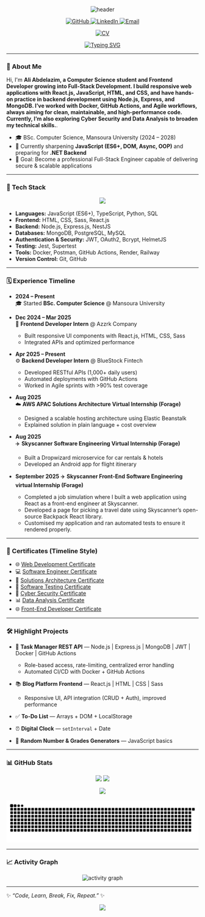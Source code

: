 <!-- Header -->
<p align="center">
  <img src="https://capsule-render.vercel.app/api?type=waving&height=220&text=Ali%20Abdelazim&fontAlign=45&fontSize=48&fontColor=ffffff&color=0:0ea5e9,100:8b5cf6" alt="header"/>
</p>

<!-- Social Icons -->
<p align="center">
  <a href="https://github.com/aliabdelazim7" target="_blank">
    <img src="https://img.shields.io/badge/GitHub-171515?style=for-the-badge&logo=github&logoColor=white" alt="GitHub"/>
  </a>
  <a href="https://www.linkedin.com/in/ali-abdelazim" target="_blank">
    <img src="https://img.shields.io/badge/LinkedIn-0077B5?style=for-the-badge&logo=linkedin&logoColor=white" alt="LinkedIn"/>
  </a>
  <a href="mailto:alialawady2006@gmail.com" target="_blank">
    <img src="https://img.shields.io/badge/Email-D14836?style=for-the-badge&logo=gmail&logoColor=white" alt="Email"/>
  </a>
</p>

<!-- CV Button -->
<p align="center">
  <a href="https://drive.google.com/file/d/15Sx8pvxxYo5j0mWdGZT9ZDCi6sAX9iq4/view?usp=drive_link" target="_blank alt="CV">
    <img src="https://img.shields.io/badge/📄%20Download%20My%20CV-blue?style=for-the-badge&logo=googledrive&logoColor=white" alt="CV"/>
  </a>
</p>

<!-- Typing -->
<p align="center">
  <a href="https://github.com/aliabdelazim7" target="_blank">
    <img src="https://readme-typing-svg.herokuapp.com?duration=2500&pause=600&center=true&vCenter=true&width=680&lines=Full-Stack+Developer+(in+progress);Frontend+React.js+%7C+Backend+Node.js;Databases+MongoDB,+PostgreSQL,+MySQL;Cyber+Security+Enthusiast;Building+Projects+to+Level+Up" alt="Typing SVG" />
  </a>
</p>

---

### 👋 About Me
Hi, I'm **Ali Abdelazim, a Computer Science student and Frontend Developer growing into Full-Stack Development.
I build responsive web applications with React.js, JavaScript, HTML, and CSS, and have hands-on practice in backend development using Node.js, Express, and MongoDB.
I’ve worked with Docker, GitHub Actions, and Agile workflows, always aiming for clean, maintainable, and high-performance code.
Currently, I’m also exploring Cyber Security and Data Analysis to broaden my technical skills.**.  

- 🎓 BSc. Computer Science, Mansoura University (2024 – 2028)  
- 🌱 Currently sharpening **JavaScript (ES6+, DOM, Async, OOP)** and preparing for **.NET Backend**  
- 🚀 Goal: Become a professional Full-Stack Engineer capable of delivering secure & scalable applications  

---

### 🧰 Tech Stack
<p align="center">
  <img src="https://skillicons.dev/icons?i=html,css,sass,js,ts,react,nodejs,express,nest,py,sql,mongodb,postgres,mysql,docker,postman,git,github,vscode" />
</p>

- **Languages:** JavaScript (ES6+), TypeScript, Python, SQL  
- **Frontend:** HTML, CSS, Sass, React.js  
- **Backend:** Node.js, Express.js, NestJS  
- **Databases:** MongoDB, PostgreSQL, MySQL  
- **Authentication & Security:** JWT, OAuth2, Bcrypt, HelmetJS  
- **Testing:** Jest, Supertest  
- **Tools:** Docker, Postman, GitHub Actions, Render, Railway  
- **Version Control:** Git, GitHub  

---

### 🗓️ Experience Timeline  

- **2024 – Present**  
  🎓 Started **BSc. Computer Science** @ Mansoura University  

- **Dec 2024 – Mar 2025**  
  🎨 **Frontend Developer Intern** @ Azzrk Company  
  - Built responsive UI components with React.js, HTML, CSS, Sass  
  - Integrated APIs and optimized performance  

- **Apr 2025 – Present**  
  ⚙️ **Backend Developer Intern** @ BlueStock Fintech  
  - Developed RESTful APIs (1,000+ daily users)  
  - Automated deployments with GitHub Actions  
  - Worked in Agile sprints with >90% test coverage  

- **Aug 2025**  
  ☁️ **AWS APAC Solutions Architecture Virtual Internship (Forage)**  
  - Designed a scalable hosting architecture using Elastic Beanstalk  
  - Explained solution in plain language + cost overview  

- **Aug 2025**  
  ✈️ **Skyscanner Software Engineering Virtual Internship (Forage)**  
  - Built a Dropwizard microservice for car rentals & hotels  
  - Developed an Android app for flight itinerary  
- **September 2025**
  ✈️ **Skyscanner Front-End Software Engineering virtual Internship (Forage)**
  - Completed a job simulation where I built a web application using React as a front-end engineer at Skyscanner.
  - Developed a page for picking a travel date using Skyscanner’s open-source Backpack React library.
  - Customised my application and ran automated tests to ensure it rendered properly.

---

### 📜 Certificates (Timeline Style)  

-  🌐 <a href="https://drive.google.com/file/d/1Wzj7qB9hyZ5kmsRJBsKAN_k08NANrzwN/view?usp=drive_link" target="_blank">Web Development Certificate</a>  
-  💻 <a href="https://drive.google.com/file/d/1GXIjAlvavD-huz7mJJx1laKKvbl-Afhs/view?usp=drive_link" target="_blank">Software Engineer Certificate</a>  
-  👷 <a href="https://drive.google.com/file/d/1gpufFxuJJ61ABrmrxhv6tkAyBPoZ81-B/view?usp=drive_link" target="_blank">Solutions Architecture Certificate</a>  
-  🧪 <a href="https://drive.google.com/file/d/1jf2OdW_LaKkX8Xs7s0eEoAPwDl53WvXF/view?usp=drive_link" target="_blank">Software Testing Certificate</a>  
-  🔐 <a href="https://drive.google.com/file/d/1rn0HwcwAdsip6MVoDUEdVo4gdQ4MKzMo/view?usp=drive_link" target="_blank">Cyber Security Certificate</a>  
-  📊 <a href="https://drive.google.com/file/d/1iXyV7FVpzBZrFM1eilVQvKqQWxsper8I/view?usp=drive_link" target="_blank">Data Analysis Certificate</a>  
-  🌐 <a href="https://drive.google.com/file/d/1i08DadBy-M0GmvYuQMkX3fiDky0Eb8EH/view?usp=drive_link" target="_blank">Front-End Developer Certificate</a>  
---

### 🛠️ Highlight Projects
- 📝 **Task Manager REST API** — Node.js | Express.js | MongoDB | JWT | Docker | GitHub Actions  
  - Role-based access, rate-limiting, centralized error handling  
  - Automated CI/CD with Docker + GitHub Actions  

- 📚 **Blog Platform Frontend** — React.js | HTML | CSS | Sass  
  - Responsive UI, API integration (CRUD + Auth), improved performance  

- ✅ **To-Do List** — Arrays + DOM + LocalStorage  
- ⏰ **Digital Clock** — `setInterval` + Date  
- 🎲 **Random Number & Grades Generators** — JavaScript basics  

---

### 📊 GitHub Stats
<p align="center">
  <img height="165" src="https://github-readme-stats.vercel.app/api?username=aliabdelazim7&show_icons=true&rank_icon=github&theme=radical" />
  <img height="165" src="https://github-readme-streak-stats.herokuapp.com?user=aliabdelazim7&theme=radical" />
</p>
<p align="center">
  <img height="165" src="https://github-readme-stats.vercel.app/api/top-langs/?username=aliabdelazim7&layout=compact&theme=radical" />
</p>

![Snake animation](https://github.com/aliabdelazim7/aliabdelazim7/blob/output/snake.svg)

---

### 📈 Activity Graph
<p align="center">
  <img src="https://github-readme-activity-graph.vercel.app/graph?username=aliabdelazim7&theme=tokyo-night" alt="activity graph"/>
</p>

---

✨ *“Code, Learn, Break, Fix, Repeat.”* ✨

<!-- Footer -->
<p align="center">
  <img src="https://capsule-render.vercel.app/api?type=waving&height=140&section=footer&color=0:8b5cf6,100:0ea5e9"/>
</p>
